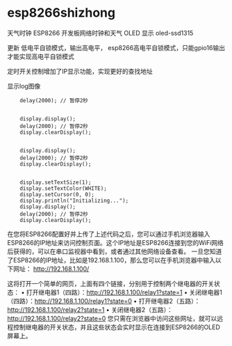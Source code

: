 # esp8266shizhong
天气时钟
ESP8266 开发板网络时钟和天气 OLED 显示
oled-ssd1315

更新 低电平自锁模式，输出高电平，
esp8266高电平自锁模式，只能gpio16输出才能实现高电平自锁模式

定时开关控制增加了IP显示功能，实现更好的查找地址




显示log图像

        delay(2000); // 暂停2秒


        display.display();
        delay(2000); // 暂停2秒
        display.clearDisplay();


        display.display();
        delay(2000); // 暂停2秒
        display.clearDisplay();


        display.setTextSize(1);
        display.setTextColor(WHITE);
        display.setCursor(0, 0);
        display.println("Initializing...");
        display.display();
        delay(2000); // 暂停2秒
        display.clearDisplay();



在您将ESP8266配置好并上传了上述代码之后，您可以通过手机浏览器输入ESP8266的IP地址来访问控制页面。这个IP地址是ESP8266连接到您的WiFi网络后获得的，可以在串口监视器中看到，或者通过其他网络设备查看。
一旦您知道了ESP8266的IP地址，比如是192.168.1.100，那么您可以在手机浏览器中输入以下网址：
http://192.168.1.100/

这将打开一个简单的网页，上面有四个链接，分别用于控制两个继电器的开关状态：
•  打开继电器1（四路）：http://192.168.1.100/relay1?state=1
•  关闭继电器1（四路）：http://192.168.1.100/relay1?state=0
•  打开继电器2（五路）：http://192.168.1.100/relay2?state=1
•  关闭继电器2（五路）：http://192.168.1.100/relay2?state=0
您只需在浏览器中访问这些网址，就可以远程控制继电器的开关状态，并且这些状态会实时显示在连接到ESP8266的OLED屏幕上。

